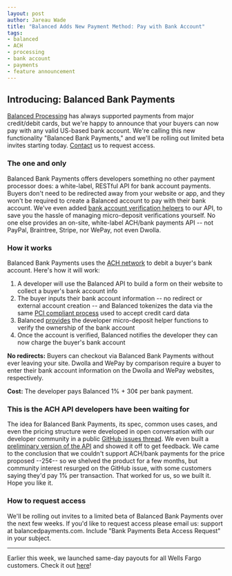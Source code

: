 ```yaml
---
layout: post
author: Jareau Wade
title: "Balanced Adds New Payment Method: Pay with Bank Account"
tags:
- balanced
- ACH
- processing
- bank account
- payments
- feature announcement
---
```


## Introducing: Balanced Bank Payments

[Balanced Processing](https://www.balancedpayments.com/#processing) has always supported payments from major credit/debit cards, but we're happy to announce that your buyers can now pay with any valid US-based bank account. We're calling this new functionality "Balanced Bank Payments," and we'll be rolling out limited beta invites starting today. <a href="mailto:support@balancedpayments.com?Subject=Bank%20Payments%20Beta%20Access%20Request">Contact</a> us to request access.

### The one and only
Balanced Bank Payments offers developers something no other payment processor does: a white-label, RESTful API for bank account payments. Buyers don't need to be redirected away from your website or app, and they won't be required to create a Balanced account to pay with their bank account. We've even added [bank account verification helpers](https://www.balancedpayments.com/docs/api?language=bash#bank-account-verifications) to our API, to save you the hassle of managing micro-deposit verifications yourself. No one else provides an on-site, white-label ACH/bank payments API -- not PayPal, Braintree, Stripe, nor WePay, not even Dwolla.

### How it works
Balanced Bank Payments uses the [ACH network](http://en.wikipedia.org/wiki/Automated_Clearing_House) to debit a buyer's bank account. Here's how it will work:

1. A developer will use the Balanced API to build a form on their website to collect a buyer's bank account info
2. The buyer inputs their bank account information -- no redirect or external account creation -- and Balanced tokenizes the data via the same [PCI compliant process](https://www.balancedpayments.com/docs/overview?language=bash#tokenizing-sensitive-information) used to accept credit card data
3. Balanced [provides](https://www.balancedpayments.com/docs/api?language=bash#bank-account-verifications) the developer micro-deposit helper functions to verify the ownership of the bank account
4. Once the account is verified, Balanced notifies the developer they can now charge the buyer's bank account

__No redirects:__ Buyers can checkout via Balanced Bank Payments without ever leaving your site. Dwolla and WePay by comparison require a buyer to enter their bank account information on the Dwolla and WePay websites, respectively.

__Cost:__ The developer pays Balanced 1% + 30¢ per bank payment.

### This is the ACH API developers have been waiting for
The idea for Balanced Bank Payments, its spec, common uses cases, and even the pricing structure were developed in open conversation with our developer community in a public [GitHub issues thread](https://github.com/balanced/balanced-api/issues/2). We even built a [preliminary version of the API](https://github.com/balanced/balanced-api/tree/ach) and showed it off to get feedback. We came to the conclusion that we couldn't support ACH/bank payments for the price proposed --25¢-- so we shelved the product for a few months, but community interest resurged on the GitHub issue, with some customers saying they'd pay 1% per transaction. That worked for us, so we built it. Hope you like it.

### How to request access
We'll be rolling out invites to a limited beta of Balanced Bank Payments over the next few weeks. If you'd like to request access please email us: support at balancedpayments.com. Include "Bank Payments Beta Access Request" in your subject.

- --
Earlier this week, we launched same-day payouts for all Wells Fargo customers. Check it out [here](http://blog.balancedpayments.com/introducing-balanced-same-day-payouts-wells-fargo/)!
